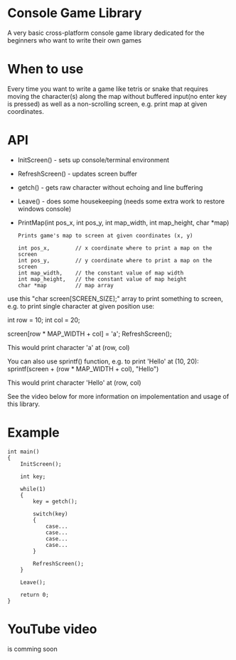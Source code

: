 # Console Game Library
A very basic cross-platform console game library dedicated
for the beginners who want to write their own games

# When to use
Every time you want to write a game like tetris or snake
that requires moving the character(s) along the map without
buffered input(no enter key is pressed) as well as a non-scrolling
screen, e.g. print map at given coordinates.

# API

  - InitScreen() - sets up console/terminal environment
  - RefreshScreen() - updates screen buffer
  - getch() - gets raw character without echoing and line buffering
  - Leave() - does some housekeeping (needs some extra work to restore windows console)
  - PrintMap(int pos_x, int pos_y, int map_width, int map_height, char *map)
    
        Prints game's map to screen at given coordinates (x, y)
    
        int pos_x,        // x coordinate where to print a map on the screen       
        int pos_y,        // y coordinate where to print a map on the screen   
        int map_width,    // the constant value of map width 
        int map_height,   // the constant value of map height
        char *map         // map array

  use this "char screen[SCREEN_SIZE];" array to print something to screen,
  e.g. to print single character at given position use:
  
  int row = 10; int col = 20;
  
  screen[row * MAP_WIDTH + col] = 'a';
  RefreshScreen();
  
  This would print character 'a' at (row, col)
  
  You can also use sprintf() function, e.g. to print 'Hello' at (10, 20):
  sprintf(screen + (row * MAP_WIDTH + col), "Hello")
  
  This would print character 'Hello' at (row, col)
  
  See the video below for more information on impolementation and usage
  of this library.

# Example
    int main()
    {
        InitScreen();

        int key;

        while(1)
        {
            key = getch();

            switch(key)
            {
                case...
                case...
                case...
                case...
            }

            RefreshScreen();
        }

        Leave();

        return 0;
    }

# YouTube video
is comming soon
